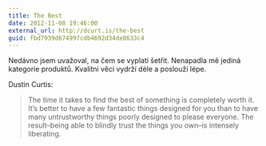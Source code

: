 ```yaml
---
title: The Best
date: 2012-11-08 19:46:00
external_url: http://dcurt.is/the-best
guid: fbd7939d674997cdb4692d34de8633c4
---
```


Nedávno jsem uvažoval, na čem se vyplatí šetřit. Nenapadla mě jediná kategorie produktů. Kvalitní věci vydrží déle a poslouží lépe.

Dustin Curtis:

> The time it takes to find the best of something is completely worth it. It’s better to have a few fantastic things designed for you than to have many untrustworthy things poorly designed to please everyone. The result–being able to blindly trust the things you own–is intensely liberating.
